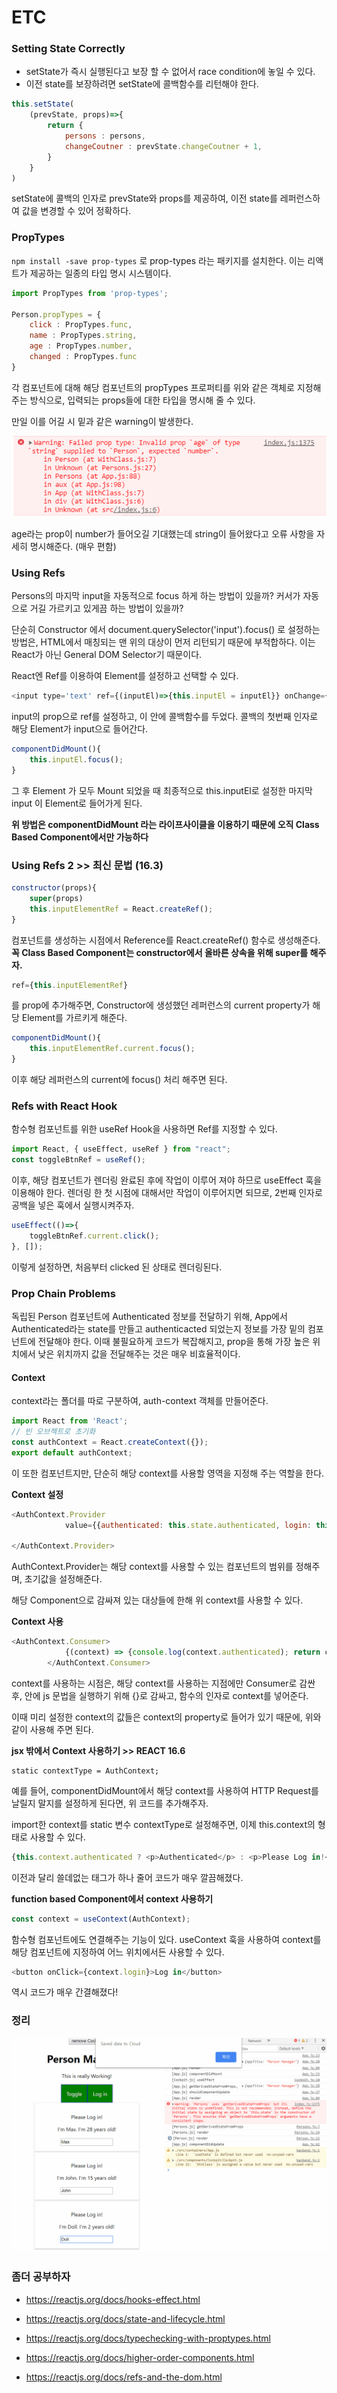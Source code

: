 # ETC



### Setting State Correctly

- setState가 즉시 실행된다고 보장 할 수 없어서 race condition에 놓일 수 있다.
- 이전 state를 보장하려면 setState에 콜백함수를 리턴해야 한다.

```javascript
this.setState(
    (prevState, props)=>{
        return {
            persons : persons,
            changeCoutner : prevState.changeCoutner + 1,
        }
    }
)
```

setState에 콜백의 인자로 prevState와 props를 제공하여, 이전 state를 레퍼런스하여 값을 변경할 수 있어 정확하다.



### PropTypes

`npm install -save prop-types` 로 prop-types 라는 패키지를 설치한다. 이는 리액트가 제공하는 일종의 타입 명시 시스템이다.



```javascript
import PropTypes from 'prop-types';

Person.propTypes = {
    click : PropTypes.func,
    name : PropTypes.string,
    age : PropTypes.number,
    changed : PropTypes.func
}
```

각 컴포넌트에 대해 해당 컴포넌트의 propTypes 프로퍼티를 위와 같은 객체로 지정해 주는 방식으로, 입력되는 props들에 대한 타입을 명시해 줄 수 있다.



만일 이를 어길 시 밑과 같은 warning이 발생한다.

![1568555196043](Images/1.png)

age라는 prop이 number가 들어오길 기대했는데 string이 들어왔다고 오류 사항을 자세히 명시해준다. (매우 편함)



### Using Refs



Persons의 마지막 input을 자동적으로 focus 하게 하는 방법이 있을까? 커서가 자동으로 거길 가르키고 있게끔 하는 방법이 있을까?

단순히 Constructor 에서 document.querySelector('input').focus() 로 설정하는 방법은, HTML에서 매칭되는 맨 위의 대상이 먼저 리턴되기 때문에 부적합하다. 이는 React가 아닌 General DOM Selector기 때문이다.

React엔 Ref를 이용하여 Element를 설정하고 선택할 수 있다.



```javascript
<input type='text' ref={(inputEl)=>{this.inputEl = inputEl}} onChange={this.props.changed} value={this.props.name}></input>
```

input의 prop으로 ref를 설정하고, 이 안에 콜백함수를 두었다.  콜백의 첫번째 인자로 해당 Element가 input으로 들어간다.

```javascript
componentDidMount(){
    this.inputEl.focus();
}
```

그 후 Element 가 모두 Mount 되었을 때 최종적으로 this.inputEl로 설정한 마지막 input 이 Element로 들어가게 된다.



**위 방법은 componentDidMount 라는 라이프사이클을 이용하기 때문에 오직 Class Based Component에서만 가능하다**



### Using Refs 2 >> 최신 문법 (16.3)



```javascript
constructor(props){
    super(props)
    this.inputElementRef = React.createRef();
}
```

컴포넌트를 생성하는 시점에서 Reference를 React.createRef() 함수로 생성해준다. **꼭 Class Based Component는 constructor에서 올바른 상속을 위해 super를 해주자.**



```javascript
ref={this.inputElementRef}
```

를 prop에 추가해주면, Constructor에 생성했던 레퍼런스의 current property가 해당 Element를 가르키게 해준다.

```javascript
componentDidMount(){
    this.inputElementRef.current.focus();
}
```

이후 해당 레퍼런스의 current에 focus() 처리 해주면 된다.



### Refs with React Hook

함수형 컴포넌트를 위한 useRef Hook을 사용하면 Ref를 지정할 수 있다.



```javascript
import React, { useEffect, useRef } from "react";
const toggleBtnRef = useRef();
```



이후, 해당 컴포넌트가 렌더링 완료된 후에 작업이 이루어 져야 하므로 useEffect 훅을 이용해야 한다. 렌더링 한 첫 시점에 대해서만 작업이 이루어지면 되므로, 2번째 인자로 공백을 넣은 훅에서 실행시켜주자.

```javascript
useEffect(()=>{
    toggleBtnRef.current.click();
}, []);
```

이렇게 설정하면, 처음부터 clicked 된 상태로 렌더링된다.



### Prop Chain Problems

독립된 Person 컴포넌트에 Authenticated 정보를 전달하기 위해, App에서 Authenticated라는 state를 만들고 authenticacted 되었는지 정보를 가장 밑의 컴포넌트에 전달해야 한다. 이때 불필요하게 코드가 복잡해지고, prop을 통해 가장 높은 위치에서 낮은 위치까지 값을 전달해주는 것은 매우 비효율적이다.



#### Context

context라는 폴더를 따로 구분하여, auth-context 객체를 만들어준다.

```javascript
import React from 'React';
// 빈 오브젝트로 초기화
const authContext = React.createContext({});
export default authContext;
```

이 또한 컴포넌트지만, 단순히 해당 context를 사용할 영역을 지정해 주는 역할을 한다.



**Context 설정**

```javascript
<AuthContext.Provider 
            value={{authenticated: this.state.authenticated, login: this.loginHandler}}>

</AuthContext.Provider>
```

AuthContext.Provider는 해당 context를 사용할 수 있는 컴포넌트의 범위를 정해주며, 초기값을 설정해준다.

해당 Component으로 감싸져 있는 대상들에 한해 위 context를 사용할 수 있다.



**Context 사용**

```javascript
<AuthContext.Consumer>
            {(context) => {console.log(context.authenticated); return context.authenticated ? <p>Authenticated</p> : <p>Please Log in!</p>} }
        </AuthContext.Consumer>
```

context를 사용하는 시점은, 해당 context를 사용하는 지점에만 Consumer로 감싼 후, 안에 js 문법을 실행하기 위해 {}로 감싸고, 함수의 인자로 context를 넣어준다. 

이때 미리 설정한 context의 값들은  context의 property로 들어가 있기 때문에, 위와 같이 사용해 주면 된다.



**jsx 밖에서 Context 사용하기 >> REACT 16.6**

```
static contextType = AuthContext;
```

예를 들어, componentDidMount에서 해당 context를 사용하여 HTTP Request를 날릴지 말지를 설정하게 된다면, 위 코드를 추가해주자.

import한 context를 static 변수 contextType로 설정해주면, 이제 this.context의 형태로 사용할 수 있다.

```javascript
{this.context.authenticated ? <p>Authenticated</p> : <p>Please Log in!</p>}
```

이전과 달리 쓸데없는 태그가 하나 줄어 코드가 매우 깔끔해졌다.



**function based Component에서 context 사용하기**



```javascript
const context = useContext(AuthContext);
```

함수형 컴포넌트에도 연결해주는 기능이 있다. useContext 훅을 사용하여 context를 해당 컴포넌트에 지정하여 어느 위치에서든 사용할 수 있다.

```javascript
<button onClick={context.login}>Log in</button>
```

역시 코드가 매우 간결해졌다!



### 정리

![](Images/2.gif)



### 좀더 공부하자

- https://reactjs.org/docs/hooks-effect.html

- https://reactjs.org/docs/state-and-lifecycle.html
- https://reactjs.org/docs/typechecking-with-proptypes.html
- https://reactjs.org/docs/higher-order-components.html
- https://reactjs.org/docs/refs-and-the-dom.html